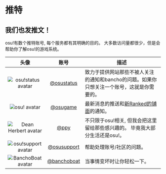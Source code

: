 # 推特

## 我们也发推文！

osu!有数个推特账号, 每个服务都有其明确的目的。 大多数访问量都很少，但是会帮助你了解osu!的游戏系统。

头像 | 账号 | 描述
:----: | :----: | -----------
![osu!status avatar](https://pbs.twimg.com/profile_images/706719922596900864/xTzREmuc_bigger.jpg) | [@osustatus](https://twitter.com/osustatus) | 致力于提供网站那些不被人关注的通知和bancho的问题。如果你只想关注一个账号，这就是你需要的。
![osu! avatar](https://pbs.twimg.com/profile_images/706741102120800256/xOf4lxBy_bigger.jpg) | [@osugame](https://twitter.com/osugame) | 最新消息的推送和[新Ranked的铺面](https://osu.ppy.sh/p/beatmaplist)的通知。
![Dean Herbert avatar](https://pbs.twimg.com/profile_images/646911857802907648/6Ojh9ewB_bigger.png) | [@ppy](https://twitter.com/ppy) | 不只限于osu!相关, 但我会把这里留给那些感兴趣的。 毕竟我大部分生活还是osu!。
![osu!support avatar](https://pbs.twimg.com/profile_images/879140567476817920/bYXKpmhg_bigger.jpg) | [@osusupport](https://twitter.com/osusupport) | 帮助处理账号/社区的问题。
![BanchoBoat avatar](https://pbs.twimg.com/profile_images/1238393475/bboat_bigger.jpg) | [@banchoboat](https://twitter.com/banchoboat) | 当事情变坏时让你轻松一下。

